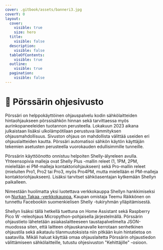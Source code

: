 ```yaml
---
cover: .gitbook/assets/banneri3.jpg
coverY: 0
layout:
  cover:
    visible: true
    size: hero
  title:
    visible: false
  description:
    visible: false
  tableOfContents:
    visible: true
  outline:
    visible: true
  pagination:
    visible: false
---
```


# 🔌 Pörssärin ohjesivusto

Pörssäri on helppokäyttöinen ohjauspalvelu kodin sähkölaitteiden hintaohjaukseen pörssisähkön hinnan sekä tarvittaessa myös aurinkopaneeleiden tuotannon perusteella. Lokakuun 2023 aikana julkaistaan lisäksi ulkolämpötilaan perustuva lämmityksen ohjausmahdollisuus. Sivuston ohjaus on mahdollista välittää useiden eri ohjauslaitteiden kautta. Pörssäri automatisoi sähkön käytön käyttäjän tekemien asetusten perusteella vuorokauden edullisimmille tunneille.

Pörssärin käyttöönotto onnistuu helpoiten Shelly-älyreleen avulla. Yhteensopivia malleja ovat Shelly Plus -mallin releet (1, 1PM, 2PM, mielellään ei PM-malleja kontaktoriohjaukseen) sekä Pro-mallin releet (mieluiten Pro1, Pro2 tai Pro3, myös Pro4PM, mutta mielellään ei PM-malleja kontaktoriohjaukseen). Lisäksi tarvitset sähköasentajan kytkemään Shellyn paikalleen.&#x20;

Nimestään huolimatta yksi luotettava verkkokauppa Shellyn hankkimiseksi on [Nurkan Takaa -verkkokauppa.](https://verkkokauppa.nurkantakaa.fi/) Kaupan omistaja Teemu Räikkönen on tunnettu Facebookin suomenkielisen Shelly -tukiryhmän ylläpitämisestä.

Shellyn lisäksi tällä hetkellä tuettuna on Home Assistant sekä Raspberry Pico W -releohjaus Micropython-pohjaisella järjestelmällä. Pörssärin ohjaustieto lähetetään asiakaslaitteeseen taustapalvelimelta JSON-muodossa siten, että laitteen ohjauskanavalle kerrotaan senhetkinen ohjaustila sekä aikataulu tilanmuutoksista niin pitkään kuin hintatietoa on saatavilla. Mikäli haluat käyttää omaa ohjauslaitetta Pörssärin ohjaustiedon välittämiseen sähkölaitteille, tutustu ohjesivuston "Kehittäjille" -osioon.
